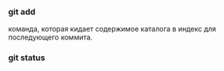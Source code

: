 ### git add
команда, которая кидает содержимое каталога в индекс для последующего коммита.

### git status

